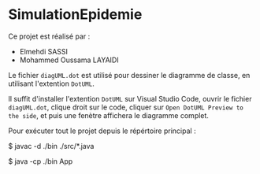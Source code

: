 # SimulationEpidemie

Ce projet est réalisé par :
  - Elmehdi SASSI
  - Mohammed Oussama LAYAIDI


Le fichier `diagUML.dot` est utilisé pour dessiner le diagramme de classe, en utilisant l'extention `DotUML`.

Il suffit d'installer l'extention `DotUML` sur Visual Studio Code, ouvrir le fichier `diagUML.dot`, clique droit sur le code, cliquer sur `Open DotUML Preview to the side`, et puis une fenètre affichera le diagramme complet.


Pour exécuter tout le projet depuis le répértoire principal :
  
  $ javac -d ./bin ./src/*.java
  
  $ java -cp ./bin App
